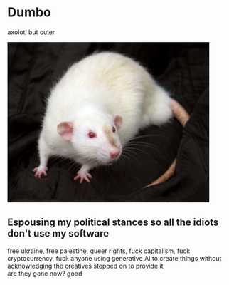 # Dumbo
axolotl but cuter

![it's dumbo!](assets/dumbo.png)

## Espousing my political stances so all the idiots don't use my software
free ukraine, free palestine, queer rights, fuck capitalism, fuck cryptocurrency, fuck anyone using generative AI to create things without acknowledging the creatives stepped on to provide it  
are they gone now? good

